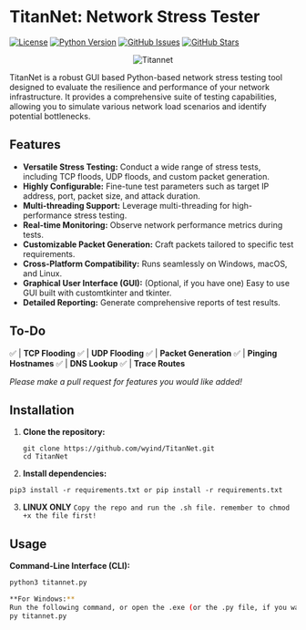 # TitanNet: Network Stress Tester

[![License](https://img.shields.io/badge/License-MIT-blue.svg)](LICENSE)
[![Python Version](https://img.shields.io/badge/Python-3.7+-brightgreen.svg)](https://www.python.org/downloads/)
[![GitHub Issues](https://img.shields.io/github/issues/wyind/TitanNet.svg)](https://github.com/wyind/Titannet/issues)
[![GitHub Stars](https://img.shields.io/github/stars/wyind/TitanNet.svg?style=social&label=Stars)](https://github.com/wyind/TitanNet)

<p align="center">
  <img src="https://i.ibb.co/ym4Ty3Cx/TitanNet.png" alt="Titannet">
</p>

TitanNet is a robust GUI based Python-based network stress testing tool designed to evaluate the resilience and performance of your network infrastructure. It provides a comprehensive suite of testing capabilities, allowing you to simulate various network load scenarios and identify potential bottlenecks.

## Features

* **Versatile Stress Testing:** Conduct a wide range of stress tests, including TCP floods, UDP floods, and custom packet generation.
* **Highly Configurable:** Fine-tune test parameters such as target IP address, port, packet size, and attack duration.
* **Multi-threading Support:** Leverage multi-threading for high-performance stress testing.
* **Real-time Monitoring:** Observe network performance metrics during tests.
* **Customizable Packet Generation:** Craft packets tailored to specific test requirements.
* **Cross-Platform Compatibility:** Runs seamlessly on Windows, macOS, and Linux.
* **Graphical User Interface (GUI):** (Optional, if you have one) Easy to use GUI built with customtkinter and tkinter.
* **Detailed Reporting:** Generate comprehensive reports of test results.

## To-Do

✅ | **TCP Flooding**
✅ | **UDP Flooding**
✅ | **Packet Generation**
✅ | **Pinging Hostnames**
✅ | **DNS Lookup**
✅ | **Trace Routes**

*Please make a pull request for features you would like added!*

## Installation

1.  **Clone the repository:**

    ```
    git clone https://github.com/wyind/TitanNet.git
    cd TitanNet
    ```

2.  **Install dependencies:**

    
   ``pip3 install -r requirements.txt
or pip install -r requirements.txt``

3. **LINUX ONLY**
   ``Copy the repo and run the .sh file. remember to chmod +x the file first!``

## Usage

**Command-Line Interface (CLI):**

```bash
python3 titannet.py

**For Windows:**
Run the following command, or open the .exe (or the .py file, if you want) file in the folder.
py titannet.py
